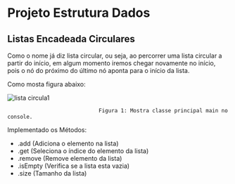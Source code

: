 # Projeto Estrutura Dados
## Listas Encadeada Circulares

Como o nome já diz lista circular, ou seja, ao percorrer uma lista circular a partir do início, em algum
momento iremos chegar novamente no início, pois o nó do próximo do último nó aponta para o início da lista.

Como mosta figura abaixo:

![lista circula1](https://user-images.githubusercontent.com/106537496/196297922-062f381e-6ac5-4851-8ddc-766f6ced835b.png)

                                 Figura 1: Mostra classe principal main no console.


Implementado os Métodos:

* .add (Adiciona o elemento na lista)
* .get (Seleciona o índice do elemento da lista)
* .remove (Remove elemento da lista)
* .isEmpty (Verifica se a lista esta vazia)
* .size (Tamanho da lista)






 
